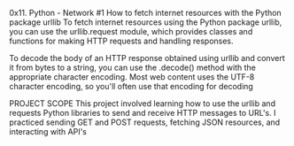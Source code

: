 0x11. Python - Network #1
How to fetch internet resources with the Python package urllib
To fetch internet resources using the Python package urllib, you can use the urllib.request module, which provides classes and functions for making HTTP requests and handling responses.

To decode the body of an HTTP response obtained using urllib and convert it from bytes to a string, you can use the .decode() method with the appropriate character encoding. Most web content uses the UTF-8 character encoding, so you'll often use that encoding for decoding

PROJECT SCOPE
This project involved learning how to use the urllib and requests Python libraries to send and receive HTTP messages to URL's. I practiced sending GET and POST requests, fetching JSON resources, and interacting with API's